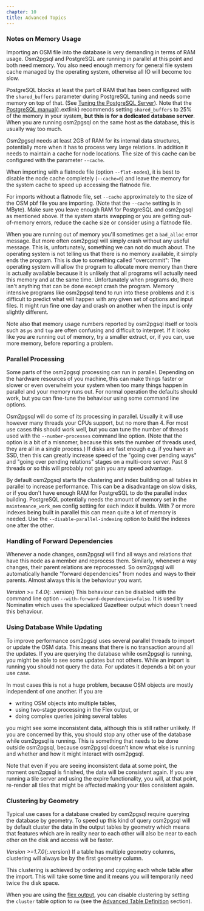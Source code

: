 ```yaml
---
chapter: 10
title: Advanced Topics
---
```


### Notes on Memory Usage

Importing an OSM file into the database is very demanding in terms of RAM
usage. Osm2pgsql and PostgreSQL are running in parallel at this point and both
need memory. You also need enough memory for general file system cache managed
by the operating system, otherwise all IO will become too slow.

PostgreSQL blocks at least the part of RAM that has been configured with the
`shared_buffers` parameter during PostgreSQL tuning and needs some memory on
top of that. (See [Tuning the PostgreSQL
Server](#tuning-the-postgresql-server)). Note that the [PostgreSQL
manual](https://www.postgresql.org/docs/current/runtime-config-resource.html){:.extlink}
recommends setting `shared_buffers` to 25% of the memory in your system, **but
this is for a dedicated database server**. When you are running osm2pgsql on
the same host as the database, this is usually way too much.

Osm2pgsql needs at least 2GB of RAM for its internal data structures,
potentially more when it has to process very large relations. In addition it
needs to maintain a cache for node locations. The size of this cache can be
configured with the parameter `--cache`.

When importing with a flatnode file (option `--flat-nodes`), it is best to
disable the node cache completely (`--cache=0`) and leave the memory for the
system cache to speed up accessing the flatnode file.

For imports without a flatnode file, set `--cache` approximately to the size of
the OSM pbf file you are importing. (Note that the `--cache` setting is in
MByte). Make sure you leave enough RAM for PostgreSQL and osm2pgsql as
mentioned above. If the system starts swapping or you are getting out-of-memory
errors, reduce the cache size or consider using a flatnode file.

When you are running out of memory you'll sometimes get a `bad_alloc` error
message. But more often osm2pgsql will simply crash without any useful message.
This is, unfortunately, something we can not do much about. The operating
system is not telling us that there is no memory available, it simply ends
the program. This is due to something called "overcommit": The operating
system will allow the program to allocate more memory than there is actually
available because it is unlikely that all programs will actually need this
memory and at the same time. Unfortunately when programs do, there isn't
anything that can be done except crash the program. Memory intensive programs
like osm2pgsql tend to run into these problems and it is difficult to predict
what will happen with any given set of options and input files. It might run
fine one day and crash on another when the input is only slightly different.

Note also that memory usage numbers reported by osm2pgsql itself or tools such
as `ps` and `top` are often confusing and difficult to interpret. If it looks
like you are running out of memory, try a smaller extract, or, if you can, use
more memory, before reporting a problem.

### Parallel Processing

Some parts of the osm2pgsql processing can run in parallel. Depending on the
hardware resources of you machine, this can make things faster or slower or
even overwhelm your system when too many things happen in parallel and your
memory runs out. For normal operation the defaults should work, but you can
fine-tune the behaviour using some command line options.

Osm2pgsql will do some of its processing in parallel. Usually it will use
however many threads your CPUs support, but no more than 4. For most use
cases this should work well, but you can tune the number of threads used
with the `--number-processes` command line option. (Note that the option is
a bit of a misnomer, because this sets the number of threads used, they are
all in a single process.) If disks are fast enough e.g. if you have an SSD,
then this can greatly increase speed of the "going over pending ways" and
"going over pending relations" stages on a multi-core server. Past 8 threads
or so this will probably not gain you any speed advantage.

By default osm2pgsql starts the clustering and index building on all tables in
parallel to increase performance. This can be a disadvantage on slow disks, or
if you don't have enough RAM for PostgreSQL to do the parallel index building.
PostgreSQL potentially needs the amount of memory set in the
`maintenance_work_mem` config setting for each index it builds. With 7 or more
indexes being built in parallel this can mean quite a lot of memory is needed.
Use the `--disable-parallel-indexing` option to build the indexes one after
the other.

### Handling of Forward Dependencies

Whenever a node changes, osm2pgsql will find all ways and relations that have
this node as a member and reprocess them. Similarly, whenever a way changes,
their parent relations are reprocessed. So osm2pgsql will automatically handle
"forward dependencies" from nodes and ways to their parents. Almost always this
is the behaviour you want.

*Version >= 1.4.0*{: .version} This behaviour can be disabled with the command
line option `--with-forward-dependencies=false`. It is used by Nominatim which
uses the specialized Gazetteer output which doesn't need this behaviour.

### Using Database While Updating

To improve performance osm2pgsql uses several parallel threads to import or
update the OSM data. This means that there is no transaction around all
the updates. If you are querying the database while osm2pgsql is running, you
might be able to see some updates but not others. While an import is running
you should not query the data. For updates it depends a bit on your use case.

In most cases this is not a huge problem, because OSM objects are mostly
independent of one another. If you are

* writing OSM objects into multiple tables,
* using two-stage processing in the Flex output, or
* doing complex queries joining several tables

you might see some inconsistent data, although this is still rather unlikely.
If you are concerned by this, you should stop any other use of the database
while osm2pgsql is running. This is something that needs to be done outside
osm2pgsql, because osm2pgsql doesn't know what else is running and whether and
how it might interact with osm2pgsql.

Note that even if you are seeing inconsistent data at some point, the moment
osm2pgsql is finished, the data will be consistent again. If you are running a
tile server and using the expire functionality, you will, at that point,
re-render all tiles that might be affected making your tiles consistent again.

### Clustering by Geometry

Typical use cases for a database created by osm2pgsql require querying the
database by geometry. To speed up this kind of query osm2pgsql will by default
cluster the data in the output tables by geometry which means that features
which are in reality near to each other will also be near to each other on
the disk and access will be faster.

*Version >=1.7.0*{:.version} If a table has multiple geometry columns,
clustering will always be by the first geometry column.

This clustering is achieved by ordering and copying each whole table after
the import. This will take some time and it means you will temporarily need
twice the disk space.

When you are using the [flex output](#the-flex-output), you can disable
clustering by setting the `cluster` table option to `no` (see the
[Advanced Table Definition](#advanced-table-definition) section).

